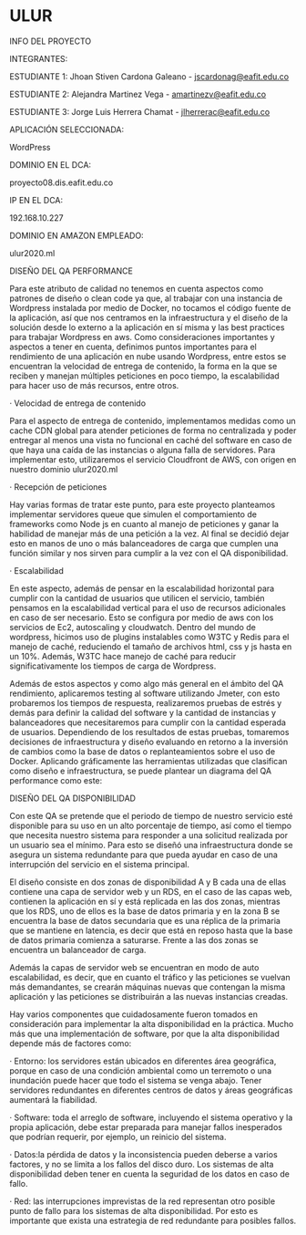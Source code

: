 # ULUR
INFO DEL PROYECTO

INTEGRANTES:

ESTUDIANTE 1:
Jhoan Stiven Cardona Galeano - jscardonag@eafit.edu.co 

ESTUDIANTE 2:
Alejandra Martinez Vega - amartinezv@eafit.edu.co

ESTUDIANTE 3:
Jorge Luis Herrera Chamat - jlherrerac@eafit.edu.co



APLICACIÓN SELECCIONADA:

WordPress


DOMINIO EN EL DCA:

proyecto08.dis.eafit.edu.co



IP EN EL DCA:

192.168.10.227


DOMINIO EN AMAZON EMPLEADO:

ulur2020.ml


DISEÑO DEL QA PERFORMANCE

Para este atributo de calidad no tenemos en cuenta aspectos como patrones de diseño o clean code ya que, al trabajar con una instancia de Wordpress instalada por medio de Docker, no tocamos el código fuente de la aplicación, así que nos centramos en la infraestructura y el diseño de la solución desde lo externo a la aplicación en sí misma y las best practices para trabajar Wordpress en aws.
Como consideraciones importantes y aspectos a tener en cuenta, definimos puntos importantes para el rendimiento de una aplicación en nube usando Wordpress, entre estos se encuentran la velocidad de entrega de contenido, la forma en la que se reciben y manejan múltiples peticiones en poco tiempo, la escalabilidad para hacer uso de más recursos, entre otros.

·         Velocidad de entrega de contenido

Para el aspecto de entrega de contenido, implementamos medidas como un cache CDN global para atender peticiones de forma no centralizada y poder entregar al menos una vista no funcional en caché del software en caso de que haya una caída de las instancias o alguna falla de servidores. Para implementar esto, utilizaremos el servicio Cloudfront de AWS, con origen en nuestro dominio ulur2020.ml 

·         Recepción de peticiones

Hay varias formas de tratar este punto, para este proyecto planteamos implementar servidores queue que simulen el comportamiento de frameworks como Node js en cuanto al manejo de peticiones y ganar la habilidad de manejar más de una petición a la vez. Al final se decidió dejar esto en manos de uno o más balanceadores de carga que cumplen una función similar y nos sirven para cumplir a la vez con el QA disponibilidad. 

·         Escalabilidad

En este aspecto, además de pensar en la escalabilidad horizontal para cumplir con la cantidad de usuarios que utilicen el servicio, también pensamos en la escalabilidad vertical para el uso de recursos adicionales en caso de ser necesario. Esto se configura por medio de aws con los servicios de Ec2, autoscaling y cloudwatch. 
Dentro del mundo de wordpress, hicimos uso de plugins instalables como W3TC y Redis para el manejo de caché, reduciendo el tamaño de archivos html, css y js hasta en un 10%. Además, W3TC hace manejo de caché para reducir significativamente los tiempos de carga de Wordpress.

Además de estos aspectos y como algo más general en el ámbito del QA rendimiento, aplicaremos testing al software utilizando Jmeter, con esto probaremos los tiempos de respuesta, realizaremos pruebas de estrés y demás para definir la calidad del software y la cantidad de instancias y balanceadores que necesitaremos para cumplir con la cantidad esperada de usuarios. Dependiendo de los resultados de estas pruebas, tomaremos decisiones de infraestructura y diseño evaluando en retorno a la inversión de cambios como la base de datos o replanteamientos sobre el uso de Docker.
Aplicando gráficamente las herramientas utilizadas que clasifican como diseño e infraestructura, se puede plantear un diagrama del QA performance como este:



DISEÑO DEL QA DISPONIBILIDAD

Con este QA se pretende que el periodo de tiempo de nuestro servicio esté disponible para su uso en un alto porcentaje de tiempo, así como el tiempo que necesita nuestro sistema para responder a una solicitud realizada por un usuario sea el mínimo. Para esto se diseñó una infraestructura donde se asegura un sistema redundante para que pueda ayudar en caso de una interrupción del servicio en el sistema principal.

El diseño consiste en dos zonas de disponibilidad A y B cada una de ellas contiene una capa de servidor web y un RDS, en el caso de las capas web, contienen la aplicación en sí y está replicada en las dos zonas, mientras que los RDS, uno de ellos es la base de datos primaria y en la zona B se encuentra la base de datos secundaria que es una réplica de la primaria que se mantiene en latencia, es decir que está en reposo hasta que la base de datos primaria comienza a saturarse. Frente a las dos zonas se encuentra un balanceador de carga.

Además la capas de servidor web se encuentran en modo de auto escalabilidad, es decir, que en cuanto el tráfico y las peticiones se vuelvan más demandantes, se crearán máquinas nuevas que contengan la misma aplicación y las peticiones se distribuirán a las nuevas instancias creadas.

Hay varios componentes que cuidadosamente fueron tomados en consideración para implementar la alta disponibilidad en la práctica. Mucho más que una implementación de software, por que la alta disponibilidad depende más de factores como:

·      Entorno: los servidores están ubicados en diferentes área geográfica, porque en caso de una condición ambiental como un terremoto o una inundación puede hacer que todo el sistema se venga abajo. Tener servidores redundantes en diferentes centros de datos y áreas geográficas aumentará la fiabilidad.

·   Software: toda el arreglo de software, incluyendo el sistema operativo y la propia aplicación, debe estar preparada para manejar fallos inesperados que podrían requerir, por ejemplo, un reinicio del sistema.

·       Datos:la pérdida de datos y la inconsistencia pueden deberse a varios factores, y no se limita a los fallos del disco duro. Los sistemas de alta disponibilidad deben tener en cuenta la seguridad de los datos en caso de fallo.

·       Red: las interrupciones imprevistas de la red representan otro posible punto de fallo para los sistemas de alta disponibilidad. Por esto es importante que exista una estrategia de red redundante para posibles fallos.

